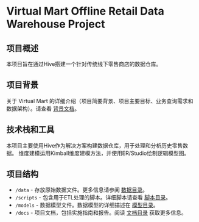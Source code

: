 # Virtual Mart Offline Retail Data Warehouse Project

## 项目概述
本项目旨在通过Hive搭建一个针对传统线下零售商店的数据仓库。

## 项目背景
关于 Virtual Mart 的详细介绍（项目简要背景、项目主要目标、业务查询需求和数据架构）。请查看 [背景文档](/docs/background.md)。


## 技术栈和工具
本项目主要使用Hive作为解决方案构建数据仓库，用于处理和分析历史零售数据。
维度建模运用Kimball维度建模方法，并使用ER/Studio绘制逻辑模型图。


## 项目结构
- `/data` - 存放原始数据文件。更多信息请参阅 [数据目录](/data)。
- `/scripts` - 包含用于ETL处理的脚本。详细脚本请查看 [脚本目录](/scripts)。
- `/models` - 数据模型文件。数据模型的详细描述在 [模型目录](/models)。
- `/docs` - 项目文档，包括实施指南和报告。阅读 [文档目录](/docs) 获取更多信息。
